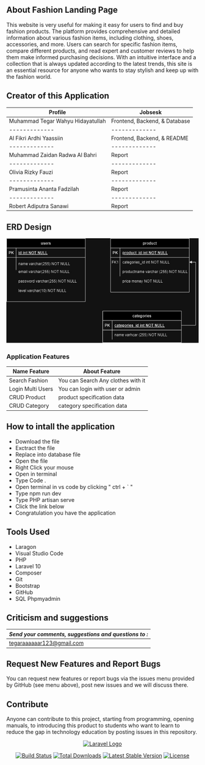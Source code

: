 ## About Fashion Landing Page

This website is very useful for making it easy for users to find and buy fashion products. The platform provides comprehensive and detailed information about various fashion items, including clothing, shoes, accessories, and more. Users can search for specific fashion items, compare different products, and read expert and customer reviews to help them make informed purchasing decisions. With an intuitive interface and a collection that is always updated according to the latest trends, this site is an essential resource for anyone who wants to stay stylish and keep up with the fashion world.

## Creator of this Application

|   Profile   |   Jobsesk   |
|-------------|-------------|
| Muhammad Tegar Wahyu Hidayatullah |    Frontend, Backend, & Database  |
|-------------|-------------|
| Al Fikri Ardhi Yaassiin |    Frontend, Backend, & README   |
|-------------|-------------|
| Muhammad Zaidan Radwa Al Bahri |    Report    |
|-------------|-------------|
| Olivia Rizky Fauzi |    Report  |
|-------------|-------------|
| Pramusinta Ananta Fadzilah |    Report   |
|-------------|-------------|
| Robert Adiputra Sanawi |    Report   |


## ERD Design
![erd-fashion-crud](https://github.com/Zlynco/FASHIONMK3KEL1/blob/main/public/tamplate/img/erd-fashion-crud.jpg)

### Application Features

|  Name Feature     |  About Feature |
|----------------   |----------------|
| Search Fashion    | You can Search Any clothes with it  |
| Login Multi Users | You can login with user or admin |
| CRUD Product      | product specification data   |
| CRUD Category	    | category specification data  |

## How to intall the application

- Download the file
- Exctract the file
- Replace into database file
- Open the file
- Right Click your mouse
- Open in terminal
- Type Code .
- Open terminal in vs code by clicking " ctrl + ` "
- Type npm run dev
- Type PHP artisan serve
- Click the link below
- Congratulation you have the application

## Tools Used

- Laragon
- Visual Studio Code
- PHP
- Laravel 10
- Composer
- Git
- Bootstrap
- GitHub
- SQL Phpmyadmin

## Criticism and suggestions

|   ***Send your comments, suggestions and questions to :***   |
|-------------|
| tegaraaaaaar123@gmail.com | 
## Request New Features and Report Bugs

You can request new features or report bugs via the issues menu provided by GitHub (see menu above), post new issues and we will discuss there.

## Contribute

Anyone can contribute to this project, starting from programming, opening manuals, to introducing this product to students who want to learn to reduce the gap in technology education by posting issues in this repository.

<p align="center"><a href="https://laravel.com" target="_blank"><img src="https://raw.githubusercontent.com/laravel/art/master/logo-lockup/5%20SVG/2%20CMYK/1%20Full%20Color/laravel-logolockup-cmyk-red.svg" width="400" alt="Laravel Logo"></a></p>

<p align="center">
<a href="https://github.com/laravel/framework/actions"><img src="https://github.com/laravel/framework/workflows/tests/badge.svg" alt="Build Status"></a>
<a href="https://packagist.org/packages/laravel/framework"><img src="https://img.shields.io/packagist/dt/laravel/framework" alt="Total Downloads"></a>
<a href="https://packagist.org/packages/laravel/framework"><img src="https://img.shields.io/packagist/v/laravel/framework" alt="Latest Stable Version"></a>
<a href="https://packagist.org/packages/laravel/framework"><img src="https://img.shields.io/packagist/l/laravel/framework" alt="License"></a>
</p>
